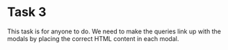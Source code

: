 # Task 3

This task is for anyone to do. We need to make the queries link up with the modals by placing the correct HTML content in each modal.




